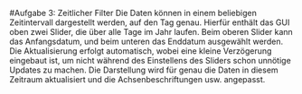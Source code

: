 #Aufgabe 3: Zeitlicher Filter
Die Daten können in einem beliebigen Zeitintervall dargestellt werden, auf den Tag genau. Hierfür enthält das GUI oben zwei Slider, die über alle Tage im Jahr laufen. Beim oberen Slider kann das Anfangsdatum, und beim unteren das Enddatum ausgewählt werden. Die Aktualisierung erfolgt automatisch, wobei eine kleine Verzögerung eingebaut ist, um nicht während des Einstellens des Sliders schon unnötige Updates zu machen.
Die Darstellung wird für genau die Daten in diesem Zeitraum aktualisiert und die Achsenbeschriftungen usw. angepasst.